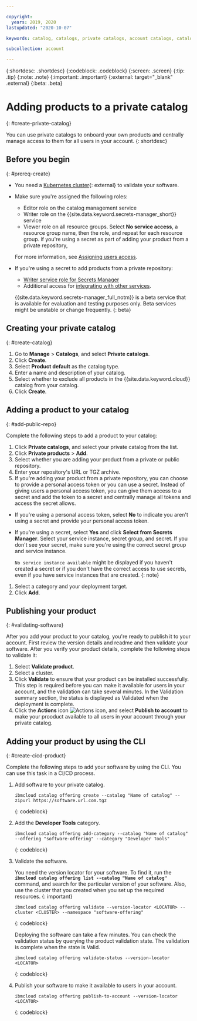 ```yaml
---

copyright:
  years: 2019, 2020
lastupdated: "2020-10-07"

keywords: catalog, catalogs, private catalogs, account catalogs, catalog visibility, software visibility, import software

subcollection: account

---
```


{:shortdesc: .shortdesc}
{:codeblock: .codeblock}
{:screen: .screen}
{:tip: .tip}
{:note: .note}
{:important: .important}
{:external: target="_blank" .external}
{:beta: .beta}

# Adding products to a private catalog
{: #create-private-catalog}

You can use private catalogs to onboard your own products and centrally manage access to them for all users in your account. 
{: shortdesc} 

## Before you begin
{: #prereq-create}

* You need a [Kubernetes cluster](https://cloud.ibm.com/kubernetes/landing){: external} to validate your software.
* Make sure you're assigned the following roles:
  * Editor role on the catalog management service
  * Writer role on the {{site.data.keyword.secrets-manager_short}} service
  * Viewer role on all resource groups. Select **No service access**, a resource group name, then the role, and repeat for each resource group.
 if you're using a secret as part of adding your product from a private repository, 
  
  For more information, see [Assigning users access](/docs/account?topic=account-catalog-access).

* If you're using a secret to add products from a private repository:
  * [Writer service role for Secrets Manager](/docs/secrets-manager?topic=secrets-manager-iam)
  * Additional access for [integrating with other services](/docs/secrets-manager?topic=secrets-manager-integrations).
  
  {{site.data.keyword.secrets-manager_full_notm}} is a beta service that is available for evaluation and testing purposes only. Beta services might be unstable or change frequently.
  {: beta}

## Creating your private catalog
{: #create-catalog}

1. Go to **Manage** > **Catalogs**, and select **Private catalogs**. 
2. Click **Create**.
3. Select **Product default** as the catalog type. 
4. Enter a name and description of your catalog.
5. Select whether to exclude all products in the {{site.data.keyword.cloud}} catalog from your catalog.
6. Click **Create**.

## Adding a product to your catalog
{: #add-public-repo}

Complete the following steps to add a product to your catalog:

1. Click **Private catalogs**, and select your private catalog from the list.
1. Click **Private products** > **Add**.
1. Select whether you are adding your product from a private or public repository. 
1. Enter your repository's URL or TGZ archive. 
1. If you're adding your product from a private repository, you can choose to provide a personal access token or you can use a secret. Instead of giving users a personal access token, you can give them access to a secret and add the token to a secret and centrally manage all tokens and access the secret allows.

  * If you're using a personal access token, select **No** to indicate you aren't using a secret and provide your personal access token.
  * If you're using a secret, select **Yes** and click **Select from Secrets Manager**. Select your service instance, secret group, and secret. If you don't see your secret, make sure you're using the correct secret group and service instance. 
    
    `No service instance available` might be displayed if you haven't created a secret or if you don't have the correct access to use secrets, even if you have service instances that are created. 
    {: note}

1. Select a category and your deployment target.
1. Click **Add**. 

## Publishing your product 
{: #validating-software}

After you add your product to your catalog, you're ready to publish it to your account. First review the version details and readme and then validate your software. After you verify your product details, complete the following steps to validate it:

1. Select **Validate product**. 
1. Select a cluster. 
1. Click **Validate** to ensure that your product can be installed successfully. This step is required before you can make it available for users in your account, and the validation can take several minutes. In the Validation summary section, the status is displayed as Validated when the deployment is complete. 
1. Click the **Actions** icon ![Actions icon](../icons/actions-icon-vertical.svg), and select **Publish to account** to make your prooduct available to all users in your account through your private catalog.


## Adding your product by using the CLI
{: #create-cicd-product}

Complete the following steps to add your software by using the CLI. You can use this task in a CI/CD process.
    
1. Add software to your private catalog.  
    ```
    ibmcloud catalog offering create --catalog "Name of catalog" --zipurl https://software.url.com.tgz
    ```
    {: codeblock}
    
1. Add the **Developer Tools** category.  
    ```
    ibmcloud catalog offering add-category --catalog "Name of catalog" --offering "software-offering" --category "Developer Tools"
    ```
    {: codeblock}
    
1. Validate the software.  
    
    You need the version locator for your software. To find it, run the **`ibmcloud catalog offering list --catalog "Name of catalog"`** command, and search for the particular version of your software. Also, use the cluster that you created when you set up the required resources. 
    {: important}
    
    ```
    ibmcloud catalog offering validate --version-locator <LOCATOR> --cluster <CLUSTER> --namespace "software-offering"
    ```
    {: codeblock}
    
    Deploying the software can take a few minutes. You can check the validation status by querying the product validation state. The validation is complete when the state is Valid. 
    ```
    ibmcloud catalog offering validate-status --version-locator <LOCATOR>
    ```
    {: codeblock}
    
1. Publish your software to make it available to users in your account. 
    ```
    ibmcloud catalog offering publish-to-account --version-locator <LOCATOR>
    ```
    {: codeblock}

